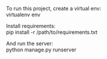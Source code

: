 To run this project, create a virtual env:  
virtualenv env  

Install requirements:  
pip install -r /path/to/requirements.txt  

And run the server:  
python manage.py runserver
